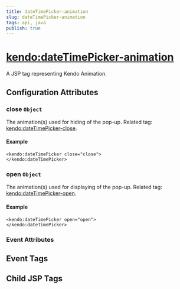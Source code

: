 ```yaml
---
title: dateTimePicker-animation
slug: dateTimePicker-animation
tags: api, java
publish: true
---
```


# <kendo:dateTimePicker-animation>
A JSP tag representing Kendo Animation.

## Configuration Attributes


### close `Object`

The animation(s) used for hiding of the pop-up. Related tag: [<kendo:dateTimePicker-close>](#kendo-dateTimePicker-close). 

#### Example
    <kendo:dateTimePicker close="close">
    </kendo:dateTimePicker>



### open `Object`

The animation(s) used for displaying of the pop-up. Related tag: [<kendo:dateTimePicker-open>](#kendo-dateTimePicker-open). 

#### Example
    <kendo:dateTimePicker open="open">
    </kendo:dateTimePicker>



### Event Attributes

## Event Tags


## Child JSP Tags

